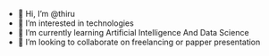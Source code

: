 - 👋 Hi, I’m @thiru
- 👀 I’m interested in technologies
- 🌱 I’m currently learning Artificial Intelligence And Data Science
- 🤝 I’m looking to collaborate on freelancing or papper presentation
